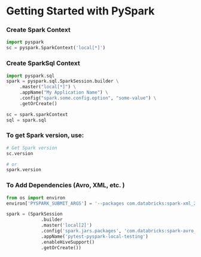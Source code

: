 # Getting Started with PySpark





### Create Spark Context

```python
import pyspark
sc = pyspark.SparkContext('local[*]')
```

### Create SparkSql Context

```python
import pyspark.sql
spark = pyspark.sql.SparkSession.builder \
     .master("local[*]") \
     .appName("My Application Name") \
     .config("spark.some.config.option", "some-value") \
     .getOrCreate()

sc = spark.sparkContext
sql = spark.sql
```

### To get Spark version, use:

```python
# Get Spark version
sc.version

# or
spark.version
```

### To Add Dependencies \(Avro, XML, etc. \)

```python
from os import environ
environ['PYSPARK_SUBMIT_ARGS'] = '--packages com.databricks:spark-xml_2.11:0.4.1,com.databricks:spark-avro_2.11:4.0.0,org.mariadb.jdbc:mariadb-java-client:2.3.0,mysql:mysql-connector-java:8.0.13 pyspark-shell' 
```

```python
spark = (SparkSession
             .builder
             .master('local[2]')
             .config('spark.jars.packages', 'com.databricks:spark-avro_2.11:3.0.1')
             .appName('pytest-pyspark-local-testing')
             .enableHiveSupport()
             .getOrCreate())
```

